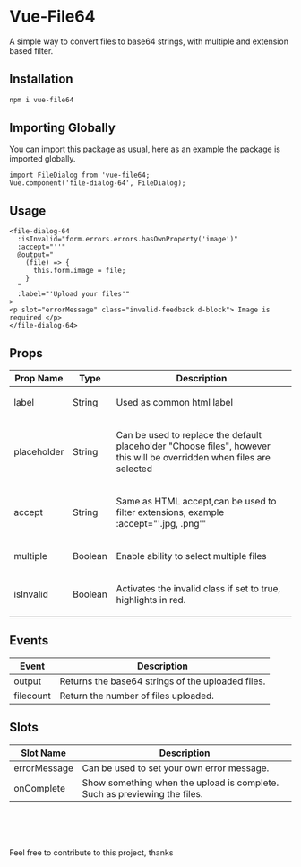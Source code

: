 <h1>Vue-File64</h1>
<p>A simple way to convert files to base64 strings, with multiple and extension based filter.</p>

## Installation

```bash
npm i vue-file64
```

## Importing Globally
<p>You can import this package as usual, here as an example the package is imported globally.</p>

```vue
import FileDialog from 'vue-file64;
Vue.component('file-dialog-64', FileDialog);

```

## Usage

```vue
<file-dialog-64
  :isInvalid="form.errors.errors.hasOwnProperty('image')"
  :accept="''"
  @output="
    (file) => {
      this.form.image = file;
    }
  "
  :label="'Upload your files'"
>
<p slot="errorMessage" class="invalid-feedback d-block"> Image is required </p>
</file-dialog-64>
```

## Props

<table>
    <thead>
        <tr>
            <th>Prop Name</th>
            <th>Type</th>
            <th>Description</th>
        </tr>
    </thead>
    <tbody>
        <tr>
            <td>label</td>
             <td>String</td>
            <td><p>Used as common html label</p></td>
        </tr>
          <tr>
            <td>placeholder</td>
             <td>String</td>
            <td><p>Can be used to replace the default placeholder "Choose files", however this will be overridden when files are selected</p></td>
        </tr>
          <tr>
            <td>accept</td>
             <td>String</td>
            <td><p>Same as HTML accept,can be used to filter extensions, example :accept="'.jpg, .png'"</p></td>
        </tr>
          <tr>
            <td>multiple</td>
             <td>Boolean</td>
            <td><p>Enable ability to select multiple files</p></td>
        </tr>
          <tr>
            <td>isInvalid</td>
             <td>Boolean</td>
            <td><p>Activates the invalid class if set to true, highlights in red.</p></td>
        </tr>
    </tbody>
</table>


## Events

<table>
    <thead>
        <tr>
            <th>Event</th>
            <th>Description</th>
        </tr>
    </thead>
     <tbody>
        <tr>
            <td>output</td>
            <td>Returns the base64 strings of the uploaded files.</td>
        </tr>
          <tr>
            <td>filecount</td>
            <td>Return the number of files uploaded.</td>
        </tr>
    </tbody>
</table>


## Slots

<table>
    <thead>
        <tr>
            <th>Slot Name</th>
            <th>Description</th>
        </tr>
    </thead>
     <tbody>
        <tr>
            <td>errorMessage</td>
            <td>Can be used to set your own error message.</td>
        </tr>
         <tr>
            <td>onComplete</td>
            <td>Show something when the upload is complete. Such as previewing the files.</td>
        </tr>
    </tbody>
</table>


<br />
<br />
<br />
<p>Feel free to contribute to this project, thanks</p>
